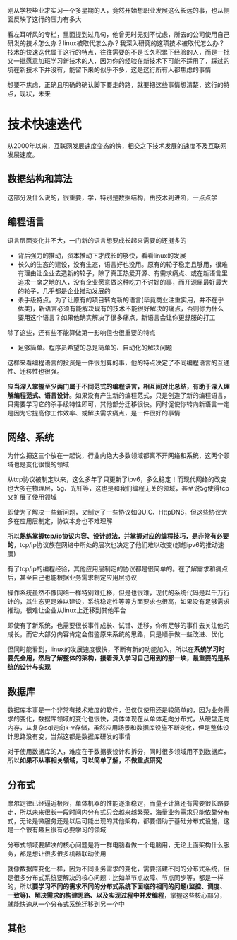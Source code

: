 刚从学校毕业才实习一个多星期的人，竟然开始想职业发展这么长远的事，也从侧面反映了这行的压力有多大

看左耳听风的专栏，里面提到过几句，他曾无时无刻不忧虑，所去的公司使用自己研发的技术怎么办？linux被取代怎么办？我深入研究的这项技术被取代怎么办？技术的快速迭代属于这行的特点，往往需要的不是长久积累下经验的人，而是一批又一批愿意加班学习新技术的人，因为你的经验在新技术下可能不适用了，踩过的坑在新技术下并没有，能留下来的似乎不多，这是这行所有人都焦虑的事情

想要不焦虑，正确且明确的确认脚下要走的路，就要把这些事情想清楚，这行的特点，现状，未来

# 技术快速迭代
从2000年以来，互联网发展速度变态的快，相交之下技术发展的速度不及互联网发展速度。

## 数据结构和算法
这部分没什么说的，很重要，学，特别是数据结构，由技术到进阶，一点点学

## 编程语言
语言层面变化并不大，一门新的语言想要成长起来需要的还挺多的

- 背后强力的推动，资本推动下才成长的够快，看看linux的发展
- 长久的生态的建设，没有生态，语言好也没用。原有的轮子稳定且够用，很难有理由让企业去造新的轮子，除了真正热爱开源、有需求痛点、或在新语言里追求一席之地的人，没有企业愿意做这种吃力不讨好的事，而开源届最好最大的轮子，几乎都是企业推动发展的
- 杀手级特点。为了让原有的项目转向新的语言(毕竟商业注重实用，并不在乎优美)，新语言必须有能解决现有的技术不能很好解决的痛点，否则你为什么要用这个语言？如果他确实解决了很多痛点，新语言会让你更舒服的打工

除了这些，还有些不能算做第一影响但也很重要的特点

- 足够简单。程序员希望的总是简单的、自动化的解决问题

这样来看编程语言的投资是一件很划算的事，他的特点决定了不同编程语言的互通性、迁移性也很强。

**应当深入掌握至少两门属于不同范式的编程语言，相互间对比总结，有助于深入理解编程范式、语言设计**。如果没有产生新的编程范式，只是创造了新的编程语言，只需要学习它的杀手级特性即可，其他部分迁移很快。同时促使你转向新语言一定是因为它提高你工作效率、或解决需求痛点，是一件很好的事情

## 网络、系统
为什么把这三个放在一起说，行业内绝大多数领域都离不开网络和系统，这两个领域也是变化很慢的领域

从tcp协议被制定以来，这么多年了只更新了ipv6，多么稳定！而现代网络的改变也大多在物理层，5g、光钎等，这也是和我们编程无关的领域，甚至说5g使得tcp又扩展了使用领域

即使为了解决一些新问题，又制定了一些协议如QUIC、HttpDNS，但这些协议大多在应用层制定，协议本身也不难理解

所以**熟练掌握tcp/ip协议内容、设计想法，并掌握对应的编程技巧，是非常有必要的**，tcp/ip协议族在网络中所处的层次也决定了他们难以改变(想想ipv6的推动速度)

有了tcp/ip的编程经验，其他应用层制定的协议都是很简单的。在了解需求和痛点后，甚至自己也能根据业务需求制定应用层协议

操作系统虽然不像网络一样特别难迁移，但是也很难，现代的系统代码是以千万行计的，其生态更是难以建设，系统稳定性等等方面要求也很高，如果没有足够需求推动，很难让企业从linux上迁移到其他平台

即使有了新系统，也需要很长事件成长、试错、迁移，你有足够的事件去关注他的成长，而它大部分内容肯定会借鉴原来系统的思路，只是顺手做一些改进、优化

但同时能看到，linux的发展速度很快，不断有新的功能加入，所以在**系统学习时要先会用，然后了解整体的架构，接着深入学习自己用到的那一块，最重要的是系统的设计与实现**

## 数据库
数据库本事是一个非常有技术难度的软件，但仅仅使用还是较简单的，因为业务需求的变化，数据库领域的变化也很快，具体体现在从单体走向分布式，从硬盘走向内存，从复杂sql走向k-v存储，虽然应用场景和数据库设施不断变化，但是整体设计思路没有变，当然这都是数据库研发的事情

对于使用数据库的人，难度在于数据表设计和拆分，同时很多领域用不到数据库，所以**如果不从事相关领域，可以简单了解，不做重点研究**

## 分布式
摩尔定律已经逼近极限，单体机器的性能逐渐稳定，而量子计算还有需要很长路要走，所以未来很长一段时间内分布式只会越来越繁荣，海量业务需求只能依靠分布式，无论是微服务还是以后可能出现的其他架构，都要借助于基础分布式设施，这是一个很有趣且很有必要学习的领域

分布式领域要解决的核心问题是将一群电脑看做一个电脑用，无论上面架构什么服务，都是想让很多很多机器联动使用

就像数据库变化一样，因为不同业务需求的变化，需要搭建不同的分布式系统，但是很多分布式系统要解决的核心问题：比如单节点故障、节点同步等，都是一样的，所以**要学习不同的需求不同的分布式系统下面临的相同的问题(监控、调度、一致等)、解决需求的构建思路、以及实现过程中并发编程**，掌握这些核心部分，就能快速从一个分布式系统迁移到另一个中

## 其他

